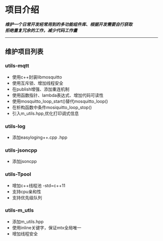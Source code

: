 # 项目介绍

***维护一个日常开发经常用到的多功能组件库、根据开发需要自行获取***  
***拒绝重复冗余的工作，减少代码工作量***

---

## 维护项目列表

### utils-mqtt

+ 使用c++封装libmosquitto
+ 使用互斥锁、增加线程安全
+ 在publish增强、添加重连机制
+ 使用函数指针、lambda表达式、增加代码可读性
+ 使用mosquitto_loop_start()替代mosquitto_loop()
+ 在析构函数中条件mosiquitto_loop_stop()
+ 引入m_utils.hpp,优化打印调式信息

### utils-log

+ 添加easyloging++.cpp .hpp

### utils-jsoncpp

+ 添加jsoncpp

### utils-Tpool

+ 增加c++线程池 -std=c++11
+ 支持cpu亲和性
+ 支持优先级队列

### utils-m_utls

+ 添加m_utils.hpp
+ 使用inline关键字，保证mtx全局唯一
+ 增加线程安全
